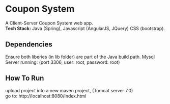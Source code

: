 # Coupon System
A Client-Server Coupon System web app.  
**Tech Stack:** Java (Spring), Javascript (AngularJS, JQuery) CSS (bootstrap).
  
## Dependencies
Ensure both liberies (in lib folder) are part of the Java build path.
Mysql Server running: (port 3306, user: root, password: root)

## How To Run
upload project into a new maven project, (Tomcat server 7.0)  
go to: http://localhost:8080/index.html
